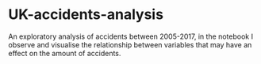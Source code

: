# UK-accidents-analysis
An exploratory analysis of accidents between 2005-2017, in the notebook I observe and visualise the relationship between variables that may have an effect on the amount of accidents.
